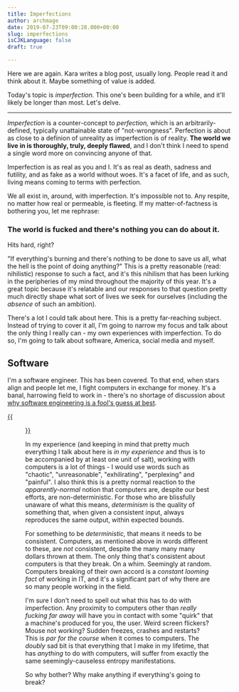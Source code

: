 ```yaml
---
title: Imperfections
author: archmage
date: 2019-07-23T09:00:28.000+00:00
slug: imperfections
isCJKLanguage: false
draft: true

---
```

Here we are again. Kara writes a blog post, usually long. People read it and think about it. Maybe something of value is added.

Today's topic is _imperfection._ This one's been building for a while, and it'll likely be longer than most. Let's delve.

---

_Imperfection_ is a counter-concept to _perfection,_ which is an arbitrarily-defined, typically unattainable state of "not-wrongness". Perfection is about as close to a definion of unreality as imperfection is of reality. **The world we live in is thoroughly, truly, deeply flawed**, and I don't think I need to spend a single word more on convincing anyone of that.

Imperfection is as real as you and I. It's as real as death, sadness and futility, and as fake as a world without woes. It's a facet of life, and as such, living means coming to terms with perfection.

We all exist in, around, with imperfection. It's impossible not to. Any respite, no matter how real or permeable, is fleeting. If my matter-of-factness is bothering you, let me rephrase: 

### The world is fucked and there's nothing you can do about it.

Hits hard, right?

"If everything's burning and there's nothing to be done to save us all, what the hell is the point of doing anything?" This is a pretty reasonable (read: nihilistic) response to such a fact, and it's this nihilism that has been lurking in the peripheries of my mind throughout the majority of this year. It's a great topic because it's relatable and our responses to that question pretty much directly shape what sort of lives we seek for ourselves (including the _absence_ of such an ambition).

There's a lot I could talk about here. This is a pretty far-reaching subject. Instead of trying to cover it all, I'm going to narrow my focus and talk about the only thing I really can - my own experiences with imperfection. To do so, I'm going to talk about software, America, social media and myself.

## Software

I'm a software engineer. This has been covered. To that end, when stars align and people let me, I fight computers in exchange for money. It's a banal, harrowing field to work in - there's no shortage of discussion about [why software engineering is a fool's guess at best](https://xkcd.com/2030/).

<a href="https://xkcd.com/2030/">
{{<figure src="https://imgs.xkcd.com/comics/voting_software.png" caption="One of many examples. Go looking, you'll find them. (source: xkcd)" width="600px">}}
</a>

In my experience (and keeping in mind that pretty much everything I talk about here is _in my experience_ and thus is to be accompanied by at least one unit of salt), working with computers is a lot of things - I would use words such as "chaotic", "unreasonable", "exhilirating", "perplexing" and "painful". I also think this is a pretty normal reaction to the _apparently-normal_ notion that computers are, despite our best efforts, are non-deterministic. For those who are blissfully unaware of what this means, _determinism_ is the quality of something that, when given a consistent input, always reproduces the same output, within expected bounds.

For something to be _deterministic,_ that means it needs to be consistent. Computers, as mentioned above in words different to these, are _not_ consistent, despite the many many many dollars thrown at them. The only thing that's consistent about computers is that they break. On a whim. Seemingly at random. Computers breaking of their own accord is a _constant looming fact_ of working in IT, and it's a significant part of why there are so many people working in the field.

I'm sure I don't need to spell out what this has to do with imperfection. Any proximity to computers other than _really fucking far away_ will have you in contact with some "quirk" that a machine's produced for you, the user. Weird screen flickers? Mouse not working? Sudden freezes, crashes and restarts? This is _par for the course_ when it comes to computers. The _doubly_ sad bit is that everything that I make in my lifetime, that has _anything_ to do with computers, will suffer from exactly the same seemingly-causeless entropy manifestations.

So why bother? Why make anything if everything's going to break?